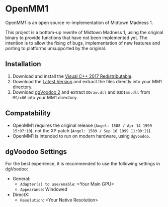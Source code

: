 # OpenMM1

OpenMM1 is an open source re-implementation of Midtown Madness 1.

This project is a bottom-up rewrite of Midtown Madness 1,
using the original binary to provide functions that have not been implemented yet.
The intention is to allow the fixing of bugs, implementation of new
features and porting to platforms unsupported by the original.

## Installation
1. Download and install the [Visual C++ 2017 Redistributable](https://go.microsoft.com/fwlink/?LinkId=746571).
2. Download the [Latest Version](https://ci.appveyor.com/api/projects/0x1F9F1/OpenMM1/artifacts/build/OpenMM1.zip?branch=master) and extract the files directly into your MM1 directory.
3. Download [dgVoodoo 2](http://www.dege.freeweb.hu/dgVoodoo2/dgVoodoo2.html) and extract `DDraw.dll` and `D3DImm.dll` from `MS/x86` into your MM1 directory.

## Compatability
* OpenMM1 requires the original release (`Angel: 1588 / Apr 14 1999 15:07:10`), not the XP patch (`Angel: 1589 / Sep 16 1999 11:00:21`).
* OpenMM1 is intended to run on modern hardware, using `dgVoodoo`.

## dgVoodoo Settings
For the best experience, it is recommended to use the following settings in dgVoodoo:
* General:
    * `Adapter(s) to use/enable`: \<Your Main GPU>
    * `Appearance`: Windowed
* DirectX:
    * `Resolution`: \<Your Native Resolution>